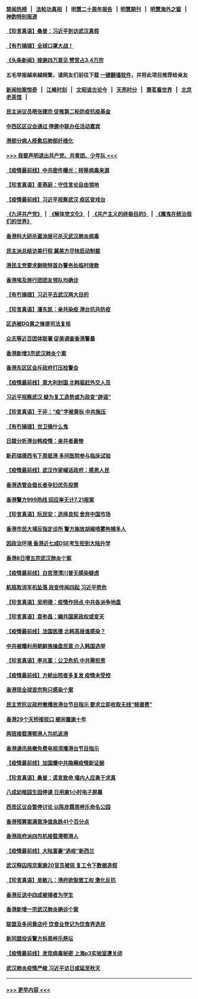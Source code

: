 #### [禁闻热榜](热点新闻.md?=0)  &nbsp;&nbsp;|&nbsp;&nbsp; [法轮功真相](https://github.com/gfw-breaker/truth/blob/master/README.md?=0) &nbsp;&nbsp;|&nbsp;&nbsp; [明慧二十周年报告](https://github.com/gfw-breaker/mh-reports/blob/master/README.md?=0) &nbsp;&nbsp;|&nbsp;&nbsp;[明慧期刊](https://github.com/gfw-breaker/mh-qikan) &nbsp;&nbsp;|&nbsp;&nbsp; [明慧海外之窗](https://github.com/gfw-breaker/mh-news/blob/master/README.md?=0) &nbsp;&nbsp;|&nbsp;&nbsp; [神韵特别报道](https://github.com/gfw-breaker/mh-news/blob/master/shenyun.md?=0)
#### [【珍言真语】桑普：习近平到访武汉真假](../pages/nsc415/n11938896.md?t=03140802) 
#### [【有冇搞错】全球口罩大战！](../pages/nsc415/n11938472.md?t=03140802) 
#### [《头条新闻》接逾四万意见 赞赏占3.4万宗](../pages/nsc415/n11936898.md?t=03140802) 
#### 五毛举报越来越频繁，请网友们前往下载 [一键翻墙软件](https://github.com/gfw-breaker/ssr-accounts)，并将此项目推荐给亲友
#### [新闻拍案惊奇](https://github.com/gfw-breaker/banned-news/blob/master/pages/link4.md) &nbsp;&nbsp;|&nbsp;&nbsp; [江峰时刻](https://github.com/gfw-breaker/banned-news/blob/master/pages/link4.md) &nbsp;&nbsp;|&nbsp;&nbsp; [文昭谈古论今](https://github.com/gfw-breaker/banned-news/blob/master/pages/link4.md) &nbsp;&nbsp;|&nbsp;&nbsp; [天亮时分](https://github.com/gfw-breaker/banned-news/blob/master/pages/link4.md) &nbsp;&nbsp;|&nbsp;&nbsp; [萧茗看世界](https://github.com/gfw-breaker/banned-news/blob/master/pages/link4.md) &nbsp;&nbsp;|&nbsp;&nbsp; [北京老茶馆](https://github.com/gfw-breaker/banned-news/blob/master/pages/link4.md) &nbsp;&nbsp;|&nbsp;&nbsp; 
#### [民主派议员晤张建宗 促推第二轮防疫抗疫基金](../pages/nsc415/n11936899.md?t=03140802) 
#### [中西区区议会通过 停邀中联办任活动嘉宾](../pages/nsc415/n11936888.md?t=03140802) 
#### [港部分病人痊愈后肺部纤维化](../pages/nsc415/n11936846.md?t=03140802) 
#### [>>> 我要声明退出共产党、共青团、少年队 <<<](https://github.com/begood0513/goodnews/blob/master/quit/letter.md) 
#### [【疫情最前线】中共密件曝光：转移病毒来源](../pages/nsc415/n11936342.md?t=03140802) 
#### [【珍言真语】麦燕庭：守住言论自由领地](../pages/nsc415/n11936215.md?t=03140802) 
#### [【疫情最前线】习近平视察武汉 疫区变戏台](../pages/nsc415/n11933377.md?t=03140802) 
#### [《九评共产党》](https://github.com/begood0513/9ping.md/blob/master/README.md) &nbsp;|&nbsp; [《解体党文化》](../../../../jtdwh.md/blob/master/README.md)  &nbsp;|&nbsp; [《共产主义的终极目的》](../../../../gczydzjmd.md/blob/master/README.md) &nbsp;|&nbsp; [《魔鬼在统治我们的世界》](../../../../mgztzwmdsj.md/blob/master/README.md) 
#### [香港科大研杀菌涂层可杀灭武汉肺炎病毒](../pages/nsc415/n11933772.md?t=03140802) 
#### [民主派总结访美行程 冀美方尽快启动制裁](../pages/nsc415/n11933743.md?t=03140802) 
#### [港民主党要求删除特首办警务处临时拨款](../pages/nsc415/n11933730.md?t=03140802) 
#### [香港埃及旅行团团友领队均确诊](../pages/nsc415/n11933697.md?t=03140802) 
#### [【有冇搞错】习近平去武汉两大目的](../pages/nsc415/n11933210.md?t=03140802) 
#### [【珍言真语】潘东凯：亲共染疫 港台抗共防疫](../pages/nsc415/n11933162.md?t=03140802) 
#### [区选被DQ黄之锋提司法复核](../pages/nsc415/n11931195.md?t=03140802) 
#### [众志等近百团体联署 促美调查香港警暴](../pages/nsc415/n11931152.md?t=03140802) 
#### [香港新增3宗武汉肺炎个案](../pages/nsc415/n11931136.md?t=03140802) 
#### [香港东区区会斥政府打压检警会](../pages/nsc415/n11931086.md?t=03140802) 
#### [【疫情最前线】意大利封国 北韩驱赶外交人员](../pages/nsc415/n11930660.md?t=03140802) 
#### [习近平视察武汉 疑为复工造势或为政变“辟谣”](../pages/nsc415/n11930847.md?t=03140802) 
#### [【珍言真语】于非：“疫”字被黄标 中共施压](../pages/nsc415/n11930410.md?t=03140802) 
#### [【有冇搞错】世卫搞什么鬼](../pages/nsc415/n11930475.md?t=03140802) 
#### [日媒分析港台韩疫情：亲共者最惨](../pages/nsc415/n11928776.md?t=03140802) 
#### [新药瑞德西韦下周抵港 多间医院参与临床试验](../pages/nsc415/n11928462.md?t=03140802) 
#### [【疫情最前线】武汉作家喊话政府：感恩人民](../pages/nsc415/n11927940.md?t=03140802) 
#### [香港选管会倡长者孕妇优先投票](../pages/nsc415/n11928449.md?t=03140802) 
#### [香港警方999热线 回应率无计7.21报案](../pages/nsc415/n11928448.md?t=03140802) 
#### [【珍言真语】阮民安：选择良知 舍弃中国市场](../pages/nsc415/n11927705.md?t=03140802) 
#### [香港市民大埔反指定诊所 警方施放胡椒喷雾拘捕多人](../pages/nsc415/n11925774.md?t=03140802) 
#### [因政治环境 香港近七成DSE考生拒到大陆升学](../pages/nsc415/n11925759.md?t=03140802) 
#### [香港8日增五宗武汉肺炎个案](../pages/nsc415/n11925736.md?t=03140802) 
#### [【疫情最前线】白宫澄清川普无感染疑虑](../pages/nsc415/n11925567.md?t=03140802) 
#### [航班取消军机坠落 政变传闻四起 习近平势危](../pages/nsc415/n11925467.md?t=03140802) 
#### [【珍言真语】吴明德：疫情作拐点 中共各派争地盘](../pages/nsc415/n11925299.md?t=03140802) 
#### [【珍言真语】袁弥昌：媚共国家政权或变天](../pages/nsc415/n11923199.md?t=03140802) 
#### [【疫情最前线】法国医援 北韩高层谁感染？](../pages/nsc415/n11920850.md?t=03140802) 
#### [中共被曝利用朝鲜族操盘民意 介入韩国选举](../pages/nsc415/n11921006.md?t=03140802) 
#### [【珍言真语】李兆富：公卫危机 中共需担责](../pages/nsc415/n11920422.md?t=03140802) 
#### [【疫情最前线】方舱出院者多复发 疫情未受控](../pages/nsc415/n11918637.md?t=03140802) 
#### [香港现全球首宗狗只感染个案](../pages/nsc415/n11918710.md?t=03140802) 
#### [民主党抗议政府撤播放港台节目指示 要求立即收取无线“频谱费”](../pages/nsc415/n11918681.md?t=03140802) 
#### [香港29个天桥接驳口 被闲置逾十年](../pages/nsc415/n11918654.md?t=03140802) 
#### [两班接载滞鄂港人包机返港](../pages/nsc415/n11915855.md?t=03140802) 
#### [香港通讯局撤免费电视须播港台节目指示](../pages/nsc415/n11915831.md?t=03140802) 
#### [【疫情最前线】加国爆中共隐瞒疫情新证据](../pages/nsc415/n11915482.md?t=03140802) 
#### [【珍言真语】桑普：谎言致命 墙内人应勇于求真](../pages/nsc415/n11915169.md?t=03140802) 
#### [八成幼稚园生因停课 日用逾1小时电子屏幕](../pages/nsc415/n11913263.md?t=03140802) 
#### [西贡区议会暂停讨论 以陈彦霖周梓乐命名公园](../pages/nsc415/n11913248.md?t=03140802) 
#### [香港预算案满意净值急跌41个百分点](../pages/nsc415/n11913236.md?t=03140802) 
#### [香港政府派四包机接载滞鄂港人](../pages/nsc415/n11913211.md?t=03140802) 
#### [【疫情最前线】大陆富豪“逃疫”新西兰](../pages/nsc415/n11913160.md?t=03140802) 
#### [武汉释囚闯京案逾20官员被惩 复工令下数据造假](../pages/nsc415/n11912743.md?t=03140802) 
#### [【珍言真语】吴敏儿：港府欲毁罢工权 激化反抗](../pages/nsc415/n11912457.md?t=03140802) 
#### [香港反送中四成被捕者为学生](../pages/nsc415/n11910730.md?t=03140802) 
#### [香港新增一宗武汉肺炎确诊个案](../pages/nsc415/n11910724.md?t=03140802) 
#### [联盟及多间黄店吁 饮食业登记为饮食界选民](../pages/nsc415/n11910718.md?t=03140802) 
#### [新同盟投诉警方拆周梓乐祭坛](../pages/nsc415/n11910707.md?t=03140802) 
#### [【疫情最前线】发现病毒秘密 上海p3实验室遭关闭](../pages/nsc415/n11910640.md?t=03140802) 
#### [武汉肺炎疫情严峻 习近平访日或延至秋天](../pages/nsc415/n11910570.md?t=03140802) 

----
#### [ >>> 更早内容 <<< ](../indexes/nsc415-earlier.md)
